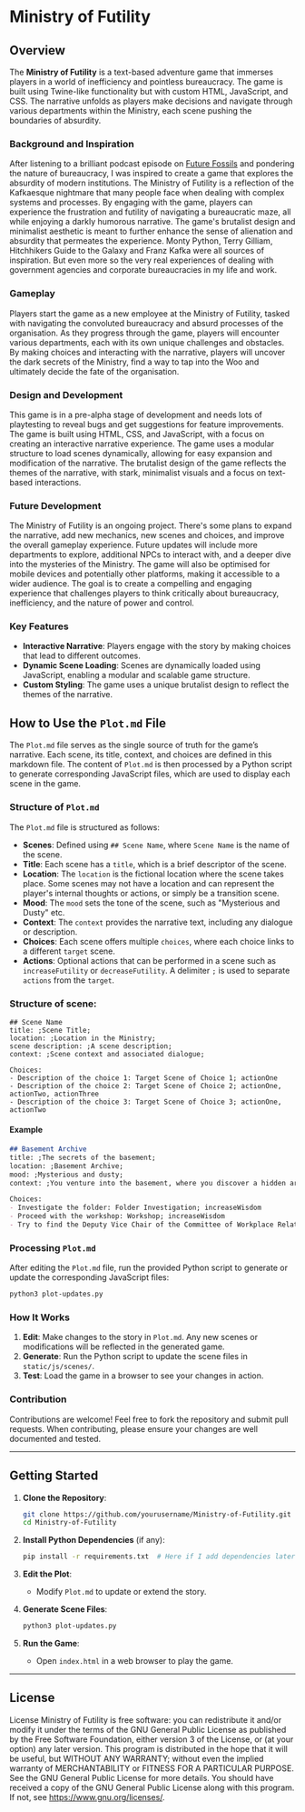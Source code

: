 # Ministry of Futility

## Overview

The **Ministry of Futility** is a text-based adventure game that immerses players in a world of inefficiency and pointless bureaucracy. The game is built using Twine-like functionality but with custom HTML, JavaScript, and CSS. The narrative unfolds as players make decisions and navigate through various departments within the Ministry, each scene pushing the boundaries of absurdity.

### Background and Inspiration

After listening to a brilliant podcast episode on [Future Fossils](https://open.spotify.com/episode/55Wv7k25fFErdpjt04JZ2G?si=6448923c29544e13) and pondering the nature of bureaucracy, I was inspired to create a game that explores the absurdity of modern institutions. The Ministry of Futility is a reflection of the Kafkaesque nightmare that many people face when dealing with complex systems and processes. By engaging with the game, players can experience the frustration and futility of navigating a bureaucratic maze, all while enjoying a darkly humorous narrative. The game's brutalist design and minimalist aesthetic is meant to further enhance the sense of alienation and absurdity that permeates the experience. Monty Python, Terry Gilliam, Hitchhikers Guide to the Galaxy and Franz Kafka were all sources of inspiration. But even more so the very real experiences of dealing with government agencies and corporate bureaucracies in my life and work.

### Gameplay

Players start the game as a new employee at the Ministry of Futility, tasked with navigating the convoluted bureaucracy and absurd processes of the organisation. As they progress through the game, players will encounter various departments, each with its own unique challenges and obstacles. By making choices and interacting with the narrative, players will uncover the dark secrets of the Ministry, find a way to tap into the Woo and ultimately decide the fate of the organisation.

### Design and Development

This game is in a pre-alpha stage of development and needs lots of playtesting to reveal bugs and get suggestions for feature improvements. The game is built using HTML, CSS, and JavaScript, with a focus on creating an interactive narrative experience. The game uses a modular structure to load scenes dynamically, allowing for easy expansion and modification of the narrative. The brutalist design of the game reflects the themes of the narrative, with stark, minimalist visuals and a focus on text-based interactions.

### Future Development

The Ministry of Futility is an ongoing project. There's some plans to expand the narrative, add new mechanics, new scenes and choices, and improve the overall gameplay experience. Future updates will include more departments to explore, additional NPCs to interact with, and a deeper dive into the mysteries of the Ministry. The game will also be optimised for mobile devices and potentially other platforms, making it accessible to a wider audience. The goal is to create a compelling and engaging experience that challenges players to think critically about bureaucracy, inefficiency, and the nature of power and control.

### Key Features

- **Interactive Narrative**: Players engage with the story by making choices that lead to different outcomes.
- **Dynamic Scene Loading**: Scenes are dynamically loaded using JavaScript, enabling a modular and scalable game structure.
- **Custom Styling**: The game uses a unique brutalist design to reflect the themes of the narrative.

## How to Use the `Plot.md` File

The `Plot.md` file serves as the single source of truth for the game’s narrative. Each scene, its title, context, and choices are defined in this markdown file. The content of `Plot.md` is then processed by a Python script to generate corresponding JavaScript files, which are used to display each scene in the game.

### Structure of `Plot.md`

The `Plot.md` file is structured as follows:

- **Scenes**: Defined using `## Scene Name`, where `Scene Name` is the name of the scene.
- **Title**: Each scene has a `title`, which is a brief descriptor of the scene.
- **Location**: The `location` is the fictional location where the scene takes place. Some scenes may not have a location and can represent the player's internal thoughts or actions, or simply be a transition scene.
- **Mood**: The `mood` sets the tone of the scene, such as "Mysterious and Dusty" etc.
- **Context**: The `context` provides the narrative text, including any dialogue or description.
- **Choices**: Each scene offers multiple `choices`, where each choice links to a different `target` scene.
- **Actions**: Optional actions that can be performed in a scene such as `increaseFutility` or `decreaseFutility`. A delimiter `;` is used to separate `actions` from the `target`.

### Structure of scene:

```
## Scene Name
title: ;Scene Title;
location: ;Location in the Ministry;
scene description: ;A scene description;
context: ;Scene context and associated dialogue;

Choices:
- Description of the choice 1: Target Scene of Choice 1; actionOne
- Description of the choice 2: Target Scene of Choice 2; actionOne, actionTwo, actionThree
- Description of the choice 3: Target Scene of Choice 3; actionOne, actionTwo
```

#### Example

```markdown
## Basement Archive
title: ;The secrets of the basement;
location: ;Basement Archive;
mood: ;Mysterious and dusty;
context: ;You venture into the basement, where you discover a hidden archive of forgotten projects and abandoned initiatives. Among the dust and cobwebs, you find a folder labeled "Project: Meaningful Change.";

Choices:
- Investigate the folder: Folder Investigation; increaseWisdom
- Proceed with the workshop: Workshop; increaseWisdom
- Try to find the Deputy Vice Chair of the Committee of Workplace Relations: Find Deputy; increaseFutility
```

### Processing `Plot.md`

After editing the `Plot.md` file, run the provided Python script to generate or update the corresponding JavaScript files:

```bash
python3 plot-updates.py
```

### How It Works

1. **Edit**: Make changes to the story in `Plot.md`. Any new scenes or modifications will be reflected in the generated game.
2. **Generate**: Run the Python script to update the scene files in `static/js/scenes/`.
3. **Test**: Load the game in a browser to see your changes in action.

### Contribution

Contributions are welcome! Feel free to fork the repository and submit pull requests. When contributing, please ensure your changes are well documented and tested.

---

## Getting Started

1. **Clone the Repository**:

   ```bash
   git clone https://github.com/yourusername/Ministry-of-Futility.git
   cd Ministry-of-Futility
   ```

2. **Install Python Dependencies** (if any):

   ```bash
   pip install -r requirements.txt  # Here if I add dependencies later
   ```

3. **Edit the Plot**:
   - Modify `Plot.md` to update or extend the story.

4. **Generate Scene Files**:

   ```bash
   python3 plot-updates.py
   ```

5. **Run the Game**:
   - Open `index.html` in a web browser to play the game.

---

## License

License
Ministry of Futility is free software: you can redistribute it and/or modify
it under the terms of the GNU General Public License as published by
the Free Software Foundation, either version 3 of the License, or
(at your option) any later version.
This program is distributed in the hope that it will be useful,
but WITHOUT ANY WARRANTY; without even the implied warranty of
MERCHANTABILITY or FITNESS FOR A PARTICULAR PURPOSE.  See the
GNU General Public License for more details.
You should have received a copy of the GNU General Public License
along with this program.  If not, see https://www.gnu.org/licenses/.
